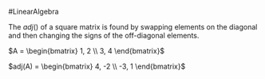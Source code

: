 #LinearAlgebra 

The $adj()$ of a square matrix is found by swapping elements on the diagonal and then changing the signs of the off-diagonal elements.

$A = \begin{bmatrix} 1, 2 \\ 3, 4 \end{bmatrix}$

$adj(A) = \begin{bmatrix} 4, -2 \\ -3, 1 \end{bmatrix}$
